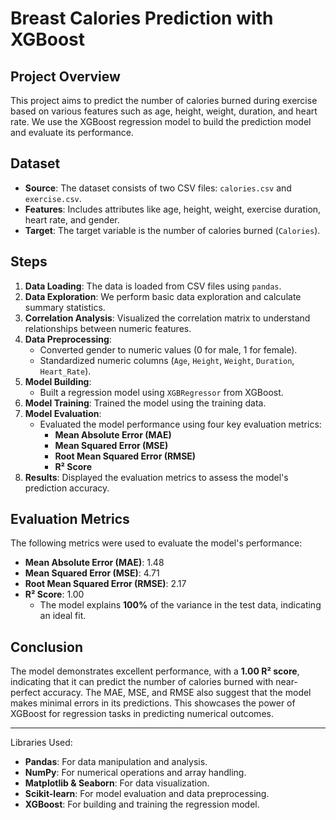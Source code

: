 # Breast Calories Prediction with XGBoost

## Project Overview 

This project aims to predict the number of calories burned during exercise based on various features such as age, height, weight, duration, and heart rate. We use the XGBoost regression model to build the prediction model and evaluate its performance.

## Dataset

- **Source**: The dataset consists of two CSV files: `calories.csv` and `exercise.csv`.
- **Features**: Includes attributes like age, height, weight, exercise duration, heart rate, and gender.
- **Target**: The target variable is the number of calories burned (`Calories`).

## Steps

1. **Data Loading**: The data is loaded from CSV files using `pandas`.
2. **Data Exploration**: We perform basic data exploration and calculate summary statistics.
3. **Correlation Analysis**: Visualized the correlation matrix to understand relationships between numeric features.
4. **Data Preprocessing**:
    - Converted gender to numeric values (0 for male, 1 for female).
    - Standardized numeric columns (`Age`, `Height`, `Weight`, `Duration`, `Heart_Rate`).
5. **Model Building**:
    - Built a regression model using `XGBRegressor` from XGBoost.
6. **Model Training**: Trained the model using the training data.
7. **Model Evaluation**:
    - Evaluated the model performance using four key evaluation metrics:
        - **Mean Absolute Error (MAE)**
        - **Mean Squared Error (MSE)**
        - **Root Mean Squared Error (RMSE)**
        - **R² Score**
8. **Results**: Displayed the evaluation metrics to assess the model's prediction accuracy.

## Evaluation Metrics

The following metrics were used to evaluate the model's performance:

- **Mean Absolute Error (MAE)**: 1.48
- **Mean Squared Error (MSE)**: 4.71
- **Root Mean Squared Error (RMSE)**: 2.17
- **R² Score**: 1.00
    - The model explains **100%** of the variance in the test data, indicating an ideal fit.

## Conclusion

The model demonstrates excellent performance, with a **1.00 R² score**, indicating that it can predict the number of calories burned with near-perfect accuracy. The MAE, MSE, and RMSE also suggest that the model makes minimal errors in its predictions. This showcases the power of XGBoost for regression tasks in predicting numerical outcomes.

---

Libraries Used:

- **Pandas**: For data manipulation and analysis.
- **NumPy**: For numerical operations and array handling.
- **Matplotlib & Seaborn**: For data visualization.
- **Scikit-learn**: For model evaluation and data preprocessing.
- **XGBoost**: For building and training the regression model.
